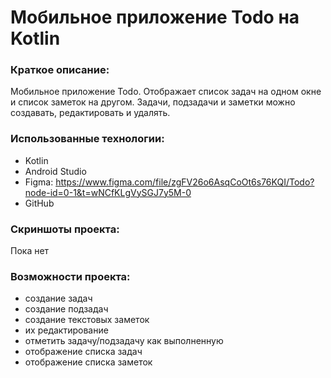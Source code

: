 # Мобильное приложение Todo на Kotlin #
### Краткое описание:
Мобильное приложение Todo. Отображает список задач на одном окне и список заметок на другом. Задачи, подзадачи и заметки можно создавать, редактировать и удалять.

### Использованные технологии:
- Kotlin
- Android Studio
- Figma: https://www.figma.com/file/zgFV26o6AsqCoOt6s76KQI/Todo?node-id=0-1&t=wNCfKLgVySGJ7y5M-0
- GitHub

### Скриншоты проекта:
Пока нет

### Возможности проекта:
- создание задач
- создание подзадач
- создание текстовых заметок
- их редактирование
- отметить задачу/подзадачу как выполненную
- отображение списка задач
- отображение списка заметок
